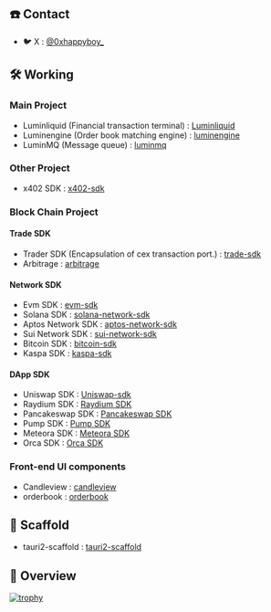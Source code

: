 ## ☎️ Contact
- 🐦 X : [@0xhappyboy_](https://twitter.com/0xhappyboy_)

## 🛠️ Working

### Main Project

- Luminliquid (Financial transaction terminal) : [Luminliquid](https://github.com/0xhappyboy/Luminliquid)
- Luminengine (Order book matching engine) : [luminengine](https://github.com/0xhappyboy/luminengine)
- LuminMQ (Message queue) : [luminmq](https://github.com/0xhappyboy/luminmq)

### Other Project

- x402 SDK : [x402-sdk](https://github.com/0xhappyboy/x402-sdk)

### Block Chain Project

#### Trade SDK
- Trader SDK (Encapsulation of cex transaction port.) : [trade-sdk](https://github.com/0xhappyboy/trade-sdk)
- Arbitrage : [arbitrage](https://github.com/0xhappyboy/arbitrage)

#### Network SDK
- Evm SDK : [evm-sdk](https://github.com/0xhappyboy/evm-sdk)
- Solana SDK : [solana-network-sdk](https://github.com/0xhappyboy/solana-network-sdk)
- Aptos Network SDK : [aptos-network-sdk](https://github.com/0xhappyboy/aptos-network-sdk)
- Sui Network SDK : [sui-network-sdk](https://github.com/0xhappyboy/sui-network-sdk)
- Bitcoin SDK : [bitcoin-sdk](https://github.com/0xhappyboy/bitcoin-sdk)
- Kaspa SDK : [kaspa-sdk](https://github.com/0xhappyboy/kaspa-sdk)

#### DApp SDK
- Uniswap SDK : [Uniswap-sdk](https://github.com/0xhappyboy/uniswap-sdk)
- Raydium SDK : [Raydium SDK](https://github.com/0xhappyboy/raydium-sdk)
- Pancakeswap SDK : [Pancakeswap SDK](https://github.com/0xhappyboy/pancakeswap-sdk)
- Pump SDK : [Pump SDK](https://github.com/0xhappyboy/pump-sdk)
- Meteora SDK : [Meteora SDK](https://github.com/0xhappyboy/meteora-sdk)
- Orca SDK : [Orca SDK](https://github.com/0xhappyboy/orca-sdk)

### Front-end UI components

- Candleview : [candleview](https://github.com/0xhappyboy/candleview)
- orderbook : [orderbook](https://github.com/0xhappyboy/orderbook)
  
## 🧱 Scaffold
- tauri2-scaffold : [tauri2-scaffold](https://github.com/0xhappyboy/tauri2-scaffold)

## 👀 Overview
[![trophy](https://github-profile-trophy.vercel.app/?username=0xhappyboy)](https://github.com/ryo-ma/github-profile-trophy)
